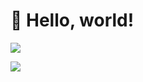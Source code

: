 # 🍕 Hello, world!


<a href="https://github.com/caestrada">
  <img align="center" src="https://github-readme-stats.vercel.app/api/top-langs/?username=caestrada&layout=compact" />
</a>

![](https://komarev.com/ghpvc/?username=caestrada)



